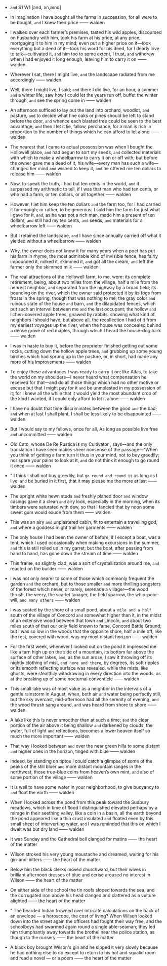 - `and` S1 W1 [ənd, ən,ænd]



-  In imagination I have bought all the farms in succession, for all were to be bought, `and` I knew their price —— walden

-  I walked over each farmer’s premises, tasted his wild apples, discoursed on husbandry with him, took his farm at his price, at any price, mortgaging it to him in my mind; even put a higher price on it﻿—took everything but a deed of it﻿—took his word for his deed, for I dearly love to talk﻿—cultivated it, `and` him too to some extent, I trust, `and` withdrew when I had enjoyed it long enough, leaving him to carry it on —— walden

-  Wherever I sat, there I might live, `and` the landscape radiated from me accordingly —— walden

-  Well, there I might live, I said; `and` there I did live, for an hour, a summer `and` a winter life; saw how I could let the years run off, buffet the winter through, `and` see the spring come in —— walden

-  An afternoon sufficed to lay out the land into orchard, woodlot, `and` pasture, `and` to decide what fine oaks or pines should be left to stand before the door, `and` whence each blasted tree could be seen to the best advantage; `and` then I let it lie, fallow, perchance, for a man is rich in proportion to the number of things which he can afford to let alone —— walden

-  The nearest that I came to actual possession was when I bought the Hollowell place, `and` had begun to sort my seeds, `and` collected materials with which to make a wheelbarrow to carry it on or off with; but before the owner gave me a deed of it, his wife﻿—every man has such a wife﻿—changed her mind `and` wished to keep it, `and` he offered me ten dollars to release him —— walden

-  Now, to speak the truth, I had but ten cents in the world, `and` it surpassed my arithmetic to tell, if I was that man who had ten cents, or who had a farm, or ten dollars, or all together —— walden

-  However, I let him keep the ten dollars `and` the farm too, for I had carried it far enough; or rather, to be generous, I sold him the farm for just what I gave for it, `and`, as he was not a rich man, made him a present of ten dollars, `and` still had my ten cents, `and` seeds, `and` materials for a wheelbarrow left —— walden

-  But I retained the landscape, `and` I have since annually carried off what it yielded without a wheelbarrow —— walden

-  Why, the owner does not know it for many years when a poet has put his farm in rhyme, the most admirable kind of invisible fence, has fairly impounded it, milked it, skimmed it, `and` got all the cream, `and` left the farmer only the skimmed milk —— walden

- The real attractions of the Hollowell farm, to me, were: its complete retirement, being, about two miles from the village, half a mile from the nearest neighbor, `and` separated from the highway by a broad field; its bounding on the river, which the owner said protected it by its fogs from frosts in the spring, though that was nothing to me; the gray color `and` ruinous state of the house `and` barn, `and` the dilapidated fences, which put such an interval between me `and` the last occupant; the hollow `and` lichen-covered apple trees, gnawed by rabbits, showing what kind of neighbors I should have; but above all, the recollection I had of it from my earliest voyages up the river, when the house was concealed behind a dense grove of red maples, through which I heard the house-dog bark —— walden

-  I was in haste to buy it, before the proprietor finished getting out some rocks, cutting down the hollow apple trees, `and` grubbing up some young birches which had sprung up in the pasture, or, in short, had made any more of his improvements —— walden

-  To enjoy these advantages I was ready to carry it on; like Atlas, to take the world on my shoulders﻿—I never heard what compensation he received for that﻿—and do all those things which had no other motive or excuse but that I might pay for it `and` be unmolested in my possession of it; for I knew all the while that it would yield the most abundant crop of the kind I wanted, if I could only afford to let it alone —— walden

-  I have no doubt that time discriminates between the good `and` the bad; `and` when at last I shall plant, I shall be less likely to be disappointed —— walden

-  But I would say to my fellows, once for all, As long as possible live free `and` uncommitted —— walden

- Old Cato, whose De Re Rustica is my Cultivator , says﻿—and the only translation I have seen makes sheer nonsense of the passage﻿—“When you think of getting a farm turn it thus in your mind, not to buy greedily; nor spare your pains to look at it, `and` do not think it enough to go round it once —— walden

- ” I think I shall not buy greedily, but `go round and round it` as long as I live, `and` be buried in it first, that it may please me the more at last —— walden

-  The upright white hewn studs `and` freshly planed door `and` window casings gave it a clean `and` airy look, especially in the morning, when its timbers were saturated with dew, so that I fancied that by noon some sweet gum would exude from them —— walden

-  This was an airy `and` unplastered cabin, fit to entertain a travelling god, `and` where a goddess might trail her garments —— walden

- The only house I had been the owner of before, if I except a boat, was a tent, which I used occasionally when making excursions in the summer, `and` this is still rolled up in my garret; but the boat, after passing from hand to hand, has gone down the stream of time —— walden

-  This frame, so slightly clad, was a sort of crystallization around me, `and` reacted on the builder —— walden

-  I was not only nearer to some of those which commonly frequent the garden `and` the orchard, but to those smaller `and` more thrilling songsters of the forest which never, or rarely, serenade a villager﻿—the wood thrush, the veery, the scarlet tanager, the field sparrow, the whip-poor-will, `and many others` —— walden

- I was seated by the shore of a small pond, about `a mile and a half` south of the village of Concord `and` somewhat higher than it, in the midst of an extensive wood between that town `and` Lincoln, `and` about two miles south of that our only field known to fame, Concord Battle Ground; but I was so low in the woods that the opposite shore, half a mile off, like the rest, covered with wood, was my most distant horizon —— walden

-  For the first week, whenever I looked out on the pond it impressed me like a tarn high up on the side of a mountain, its bottom far above the surface of other lakes, `and`, as the sun arose, I saw it throwing off its nightly clothing of mist, `and here and there`, by degrees, its soft ripples or its smooth reflecting surface was revealed, while the mists, like ghosts, were stealthily withdrawing in every direction into the woods, as at the breaking up of some nocturnal conventicle —— walden

- This small lake was of most value as a neighbor in the intervals of a gentle rainstorm in August, when, both air `and` water being perfectly still, but the sky overcast, mid-afternoon had all the serenity of evening, `and` the wood thrush sang around, `and` was heard from shore to shore —— walden

-  A lake like this is never smoother than at such a time; `and` the clear portion of the air above it being shallow `and` darkened by clouds, the water, full of light `and` reflections, becomes a lower heaven itself so much the more important —— walden

-  That way I looked between `and` over the near green hills to some distant `and` higher ones in the horizon, tinged with blue —— walden

-  Indeed, by standing on tiptoe I could catch a glimpse of some of the peaks of the still bluer `and` more distant mountain ranges in the northwest, those true-blue coins from heaven’s own mint, `and` also of some portion of the village —— walden

-  It is well to have some water in your neighborhood, to give buoyancy to `and` float the earth —— walden

-  When I looked across the pond from this peak toward the Sudbury meadows, which in time of flood I distinguished elevated perhaps by a mirage in their seething valley, like a coin in a basin, all the earth beyond the pond appeared like a thin crust insulated `and` floated even by this small sheet of interverting water, `and` I was reminded that this on which I dwelt was but dry land —— walden

-  It was Sunday and the Cathedral bell clanged for matins —— the heart of the matter

-  Wilson stroked his very young moustache and dreamed, waiting for his gin-and-bitters —— the heart of the matter

-  Below him the black clerks moved churchward, but their wives in brilliant afternoon dresses of blue and cerise aroused no interest in Wilson —— the heart of the matter

-  On either side of the school the tin roofs sloped towards the sea, and the corrugated iron above his head clanged and clattered as a vulture alighted —— the heart of the matter

- " The bearded Indian frowned over intricate calculations on the back of an envelope — a horoscope, the cost of living? When Wilson looked down into the street again the officers had fought their way free, and the schoolboys had swarmed again round a single able-seaman; they led him triumphantly away towards the brothel near the police station, as though to the nursery —— the heart of the matter

-  A black boy brought Wilson's gin and he sipped it very slowly because he had nothing else to do except to return to his hot and squalid room and read a novel — or a poem —— the heart of the matter